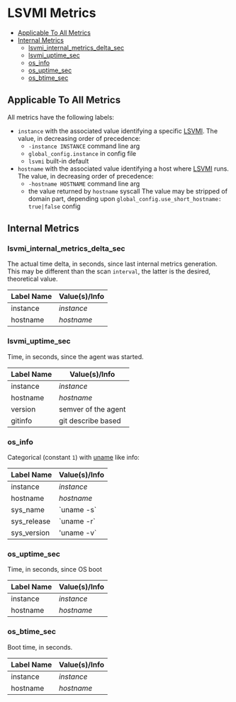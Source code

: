 # LSVMI Metrics

<!-- markdownlint-disable -->
<!-- TOC tocDepth:2..3 chapterDepth:2..6 -->

- [Applicable To All Metrics](#user-content-applicable-to-all-metrics)
- [Internal Metrics](#user-content-internal-metrics)
  - [lsvmi_internal_metrics_delta_sec](#user-content-lsvmi_internal_metrics_delta_sec)
  - [lsvmi_uptime_sec](#user-content-lsvmi_uptime_sec)
  - [os_info](#user-content-os_info)
  - [os_uptime_sec](#user-content-os_uptime_sec)
  - [os_btime_sec](#user-content-os_btime_sec)

<!-- /TOC -->
<!-- markdownlint-restore -->

## Applicable To All Metrics

All metrics have the following labels:

- `instance` with the associated value identifying a specific [LSVMI](../README.md). The value, in decreasing order of precedence:
  - `-instance INSTANCE` command line arg
  - `global_config.instance` in config file
  - `lsvmi` built-in default
- `hostname` with the associated value identifying a host where [LSVMI](../README.md) runs. The value, in decreasing order of precedence:
  - `-hostname HOSTNAME` command line arg
  - the value returned by `hostname` syscall
  The value may be stripped of domain part, depending upon `global_config.use_short_hostname: true|false` config

## Internal Metrics

### lsvmi_internal_metrics_delta_sec

  The actual time delta, in seconds, since last internal metrics generation. This may be different than the scan `interval`, the latter is the desired, theoretical value.

  | Label Name | Value(s)/Info |
  | --- | --- |
  | instance | _instance_ |
  | hostname | _hostname_ |

### lsvmi_uptime_sec

  Time, in seconds, since the agent was started.
  
  | Label Name | Value(s)/Info |
  | --- | --- |
  | instance | _instance_ |
  | hostname | _hostname_ |
  | version | semver of the agent |
  | gitinfo | git describe based |

### os_info

  Categorical (constant `1`) with [uname](https://linux.die.net/man/1/uname) like info:

  | Label Name | Value(s)/Info |
  | --- | --- |
  | instance | _instance_ |
  | hostname | _hostname_ |
  | sys_name | \`uname -s\` |
  | sys_release | \`uname -r\` |
  | sys_version | \'uname -v\` |

### os_uptime_sec

  Time, in seconds, since OS boot

  | Label Name | Value(s)/Info |
  | --- | --- |
  | instance | _instance_ |
  | hostname | _hostname_ |

### os_btime_sec

  Boot time, in seconds.

  | Label Name | Value(s)/Info |
  | --- | --- |
  | instance | _instance_ |
  | hostname | _hostname_ |
